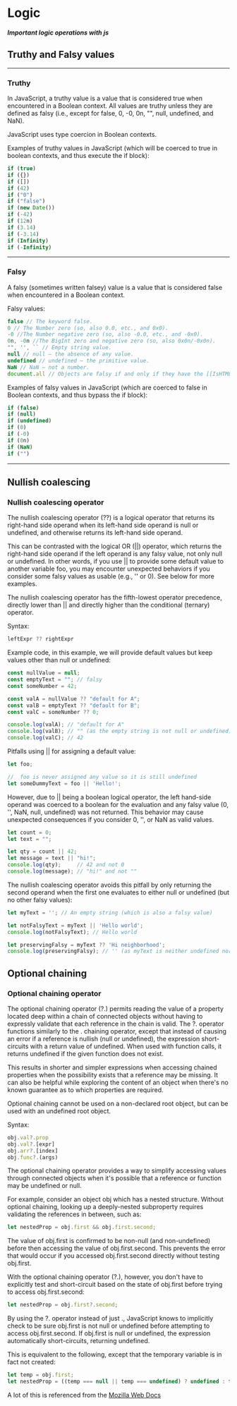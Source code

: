 # Logic

***Important logic operations with js***

## Truthy and Falsy values

---

### Truthy

In JavaScript, a truthy value is a value that is considered true when encountered in a Boolean context. All values are truthy unless they are defined as falsy (i.e., except for false, 0, -0, 0n, "", null, undefined, and NaN).

JavaScript uses type coercion in Boolean contexts.

Examples of truthy values in JavaScript (which will be coerced to true in boolean contexts, and thus execute the if block):

```javascript
if (true)
if ({})
if ([])
if (42)
if ("0")
if ("false")
if (new Date())
if (-42)
if (12n)
if (3.14)
if (-3.14)
if (Infinity)
if (-Infinity)
```

---

### Falsy

A falsy (sometimes written falsey) value is a value that is considered false when encountered in a Boolean context.

Falsy values:

```javascript
false // The keyword false.
0 // The Number zero (so, also 0.0, etc., and 0x0).
-0 //The Number negative zero (so, also -0.0, etc., and -0x0).
0n, -0n //The BigInt zero and negative zero (so, also 0x0n/-0x0n).
"", '', `` // Empty string value.
null // null — the absence of any value.
undefined // undefined — the primitive value.
NaN // NaN — not a number.
document.all // Objects are falsy if and only if they have the [[IsHTMLDDA]] internal slot.
```

Examples of falsy values in JavaScript (which are coerced to false in Boolean contexts, and thus bypass the if block):

```javascript
if (false)
if (null)
if (undefined)
if (0)
if (-0)
if (0n)
if (NaN)
if ("")

```

---

## Nullish coalescing

### Nullish coalescing operator 

The nullish coalescing operator (??) is a logical operator that returns its right-hand side operand when its left-hand side operand is null or undefined, and otherwise returns its left-hand side operand.

This can be contrasted with the logical OR (||) operator, which returns the right-hand side operand if the left operand is any falsy value, not only null or undefined. In other words, if you use || to provide some default value to another variable foo, you may encounter unexpected behaviors if you consider some falsy values as usable (e.g., '' or 0). See below for more examples.

The nullish coalescing operator has the fifth-lowest operator precedence, directly lower than || and directly higher than the conditional (ternary) operator.

Syntax:

```javascript
leftExpr ?? rightExpr
```

Example code, in this example, we will provide default values but keep values other than null or undefined:

```javascript
const nullValue = null;
const emptyText = ""; // falsy
const someNumber = 42;

const valA = nullValue ?? "default for A";
const valB = emptyText ?? "default for B";
const valC = someNumber ?? 0;

console.log(valA); // "default for A"
console.log(valB); // "" (as the empty string is not null or undefined)
console.log(valC); // 42
```

Pitfalls using || for assigning a default value:

```javascript
let foo;

//  foo is never assigned any value so it is still undefined
let someDummyText = foo || 'Hello!';
```

However, due to || being a boolean logical operator, the left hand-side operand was coerced to a boolean for the evaluation and any falsy value (0, '', NaN, null, undefined) was not returned. This behavior may cause unexpected consequences if you consider 0, '', or NaN as valid values.

```javascript
let count = 0;
let text = "";

let qty = count || 42;
let message = text || "hi!";
console.log(qty);     // 42 and not 0
console.log(message); // "hi!" and not ""
```

The nullish coalescing operator avoids this pitfall by only returning the second operand when the first one evaluates to either null or undefined (but no other falsy values):

```javascript
let myText = ''; // An empty string (which is also a falsy value)

let notFalsyText = myText || 'Hello world';
console.log(notFalsyText); // Hello world

let preservingFalsy = myText ?? 'Hi neighborhood';
console.log(preservingFalsy); // '' (as myText is neither undefined nor null)
```

## Optional chaining

### Optional chaining operator

The optional chaining operator (?.) permits reading the value of a property located deep within a chain of connected objects without having to expressly validate that each reference in the chain is valid. The ?. operator functions similarly to the . chaining operator, except that instead of causing an error if a reference is nullish (null or undefined), the expression short-circuits with a return value of undefined. When used with function calls, it returns undefined if the given function does not exist.

This results in shorter and simpler expressions when accessing chained properties when the possibility exists that a reference may be missing. It can also be helpful while exploring the content of an object when there's no known guarantee as to which properties are required.

Optional chaining cannot be used on a non-declared root object, but can be used with an undefined root object.

Syntax:

```javascript
obj.val?.prop
obj.val?.[expr]
obj.arr?.[index]
obj.func?.(args)
```

The optional chaining operator provides a way to simplify accessing values through connected objects when it's possible that a reference or function may be undefined or null.

For example, consider an object obj which has a nested structure. Without optional chaining, looking up a deeply-nested subproperty requires validating the references in between, such as:

```javascript
let nestedProp = obj.first && obj.first.second;
```

The value of obj.first is confirmed to be non-null (and non-undefined) before then accessing the value of obj.first.second. This prevents the error that would occur if you accessed obj.first.second directly without testing obj.first.

With the optional chaining operator (?.), however, you don't have to explicitly test and short-circuit based on the state of obj.first before trying to access obj.first.second:

```javascript
let nestedProp = obj.first?.second;
```

By using the ?. operator instead of just ., JavaScript knows to implicitly check to be sure obj.first is not null or undefined before attempting to access obj.first.second. If obj.first is null or undefined, the expression automatically short-circuits, returning undefined.

This is equivalent to the following, except that the temporary variable is in fact not created:

```javascript
let temp = obj.first;
let nestedProp = ((temp === null || temp === undefined) ? undefined : temp.second);
```

A lot of this is referenced from the [Mozilla Web Docs](https://developer.mozilla.org/en-US/)
